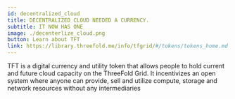 ```yaml
---
id: decentralized_cloud
title: DECENTRALIZED CLOUD NEEDED A CURRENCY.
subtitle: IT NOW HAS ONE
image: ./decenterlize_cloud.png
button: Learn about TFT
link: https://library.threefold.me/info/tfgrid/#/tokens/tokens_home.md
---
```

TFT is a digital currency and utility token that allows people to hold current and future cloud capacity on the ThreeFold Grid. It incentivizes an open system where anyone can provide, sell and utilize compute, storage and network resources without any intermediaries
